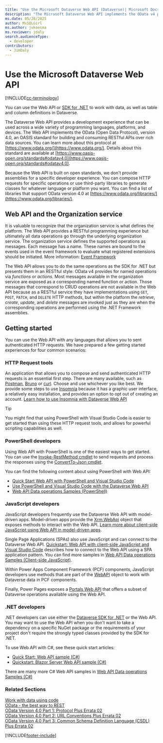 ```yaml
---
title: "Use the Microsoft Dataverse Web API (Dataverse)| Microsoft Docs"
description: "The Microsoft Dataverse Web API implements the OData v4 protocol and provides a development experience that can be used across a wide variety of programming languages, platforms, and devices"
ms.date: 05/28/2025
author: MsSQLGirl
ms.author: jukoesma
ms.reviewer: jdaly
search.audienceType: 
  - developer
contributors: 
  - JimDaly
---
```


# Use the Microsoft Dataverse Web API

[!INCLUDE[cc-terminology](../includes/cc-terminology.md)]

You can use the Web API or [SDK for .NET](../org-service/overview.md) to work with data, as well as table and column definitions in Dataverse.

The Dataverse Web API provides a development experience that can be used across a wide variety of programming languages, platforms, and devices. The Web API implements the OData (Open Data Protocol), version 4.0, an OASIS standard for building and consuming RESTful APIs over rich data sources. You can learn more about this protocol at [https://www.odata.org/](https://www.odata.org/). Details about this standard are available at [https://www.oasis-open.org/standards#odatav4.0](https://www.oasis-open.org/standards#odatav4.0). 


Because the Web API is built on open standards, we don't provide assemblies for a specific developer experience. You can compose HTTP requests for specific operations or use third-party libraries to generate classes for whatever language or platform you want. You can find a list of libraries that support OData version 4.0 at [https://www.odata.org/libraries/](https://www.odata.org/libraries/).  

## Web API and the Organization service

It is valuable to recognize that the organization service is what defines the platform. The Web API provides a RESTful programming experience but ultimately all data operations go through the underlying organization service. The organization service defines the supported operations as messages. Each message has a name. These names are bound to the events used in the event framework to evaluate what registered extensions should be initiated. More information: [Event Framework](../event-framework.md)

The Web API allows you to do the same operations as the SDK for .NET but presents them in an RESTful style. OData v4 provides for named operations via *functions* or *actions*. Most messages available in the organization service are exposed as a corresponding named function or action. Those messages that correspond to CRUD operations are not available in the Web API because as a RESTful service they have implementations using `GET`, `POST`, `PATCH`, and `DELETE` HTTP methods, but within the platform the *retrieve*, *create*, *update*, and *delete* messages are invoked just as they are when the corresponding operations are performed using the .NET Framework assemblies.

## Getting started

You can use the Web API with any languages that allows you to sent authenticated HTTP requests. We have prepared a few getting started experiences for four common scenarios:

### HTTP Request tools

An application that allows you to compose and send authenticated HTTP requests is an essential first step. There are many available, such as [Postman](https://www.postman.com/), [Bruno](https://www.usebruno.com/) or [curl](https://curl.se/). Choose and use whichever you like best. We provide some steps to use [Insomnia](https://insomnia.rest/) because it has a graphic user interface, a relatively easy installation, and provides an option to opt out of creating an account. [Learn how to use Insomnia with Dataverse Web API](insomnia.md)

> [!TIP]
> You might find that using PowerShell with Visual Studio Code is easier to get started than using these HTTP request tools, and allows for powerful scripting capabilities as well.


### PowerShell developers

Using Web API with PowerShell is one of the easiest ways to get started. You can use the [Invoke-RestMethod cmdlet](/powershell/module/microsoft.powershell.utility/invoke-restmethod) to send requests and process the responses using the [ConvertTo-Json cmdlet](/powershell/module/microsoft.powershell.utility/convertto-json).

You can find the following content about using PowerShell with Web API:

- [Quick Start Web API with PowerShell and Visual Studio Code](quick-start-ps.md)
- [Use PowerShell and Visual Studio Code with the Dataverse Web API](use-ps-and-vscode-web-api.md)
- [Web API Data operations Samples (PowerShell)](web-api-samples-powershell.md)


### JavaScript developers

JavaScript developers frequently use the Dataverse Web API with model-driven apps. Model-driven apps provide the [Xrm.WebApi](../../model-driven-apps/clientapi/reference/xrm-webapi.md) object that exposes methods to interact with the Web API. [Learn more about client-side JavaScript using Web API in model-driven apps](get-started-web-api-client-side-javascript.md).

Single Page Applications (SPAs) also use JavaScript and can connect to the Dataverse Web API. [Quickstart: Web API with client-side JavaScript and Visual Studio Code](quick-start-js-spa.md) describes how to connect to the Web API using a SPA application pattern. You can find more samples in [Web API Data operations Samples (Client-side JavaScript)](web-api-samples-client-side-javascript.md).

Within Power Apps Component Framework (PCF) components, JavaScript developers use methods that are part of the [WebAPI](../../component-framework/reference/webapi.md) object to work with Dataverse data in PCF components.

Finally, Power Pages exposes a [Portals Web API](/power-pages/configure/web-api-overview) that offers a subset of Dataverse operations available using the Web API.

### .NET developers

.NET developers can use either the [Dataverse SDK for .NET](../org-service/overview.md) or the Web API. You may want to use the Web API when you don't want to take a dependency on a specific NuGet package or the requirements of your project don't require the strongly typed classes provided by the SDK for .NET.

To use Web API with C#, see these quick start articles:

- [Quick Start: Web API sample (C#)](quick-start-console-app-csharp.md)
- [Quickstart: Blazor Server Web API sample (C#)](quick-start-blazor-server-app.md)

There are many more C# Web API samples in [Web API Data operations Samples (C#)](web-api-samples-csharp.md)


### Related Sections

[Work with data using code](../work-with-data.md)  
[OData - the best way to REST](https://www.odata.org/)  
[OData Version 4.0 Part 1: Protocol Plus Errata 02](https://docs.oasis-open.org/odata/odata/v4.0/odata-v4.0-part1-protocol.html)  
[OData Version 4.0 Part 2: URL Conventions Plus Errata 02](https://docs.oasis-open.org/odata/odata/v4.0/odata-v4.0-part2-url-conventions.html)  
[OData Version 4.0 Part 3: Common Schema Definition Language (CSDL) Plus Errata 02](https://docs.oasis-open.org/odata/odata/v4.0/odata-v4.0-part3-csdl.html)


[!INCLUDE[footer-include](../../../includes/footer-banner.md)]
